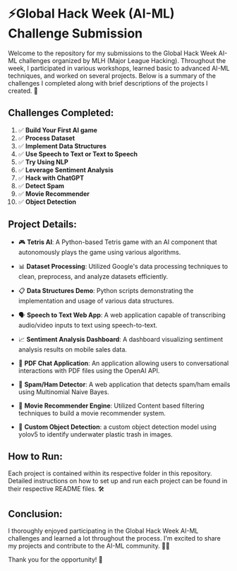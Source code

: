 # ⚡Global Hack Week (AI-ML) Challenge Submission

Welcome to the repository for my submissions to the Global Hack Week AI-ML challenges organized by MLH (Major League Hacking). Throughout the week, I participated in various workshops, learned basic to advanced AI-ML techniques, and worked on several projects. Below is a summary of the challenges I completed along with brief descriptions of the projects I created. 🚀

## Challenges Completed:

1. ✅ **Build Your First AI game**
2. ✅ **Process Dataset**
3. ✅ **Implement Data Structures**
4. ✅ **Use Speech to Text or Text to Speech**
5. ✅ **Try Using NLP**
6. ✅ **Leverage Sentiment Analysis**
7. ✅ **Hack with ChatGPT**
8. ✅ **Detect Spam**
9. ✅ **Movie Recommender**
10. ✅ **Object Detection**

## Project Details:

- 🎮 **Tetris AI**: A Python-based Tetris game with an AI component that autonomously plays the game using various algorithms.
  
- 📊 **Dataset Processing**: Utilized Google's data processing techniques to clean, preprocess, and analyze datasets efficiently. 

- 📋 **Data Structures Demo**: Python scripts demonstrating the implementation and usage of various data structures. 

- 🗣️ **Speech to Text Web App**: A web application capable of transcribing audio/video inputs to text using speech-to-text. 

- 📈 **Sentiment Analysis Dashboard**: A dashboard visualizing sentiment analysis results on mobile sales data.

- 📄 **PDF Chat Application**: An application allowing users to conversational interactions with PDF files using the OpenAI API. 

- 🛑 **Spam/Ham Detector**: A web application that detects spam/ham emails using Multinomial Naive Bayes. 

- 🎥 **Movie Recommender Engine**: Utilized Content based filtering techniques to build a movie recommender system. 

- 📸 **Custom Object Detection**: a custom object detection model using yolov5 to identify underwater plastic trash in images. 

## How to Run:

Each project is contained within its respective folder in this repository. Detailed instructions on how to set up and run each project can be found in their respective README files. 🛠️

## Conclusion:

I thoroughly enjoyed participating in the Global Hack Week AI-ML challenges and learned a lot throughout the process. I'm excited to share my projects and contribute to the AI-ML community. 🤖🌟

Thank you for the opportunity! 🙏
